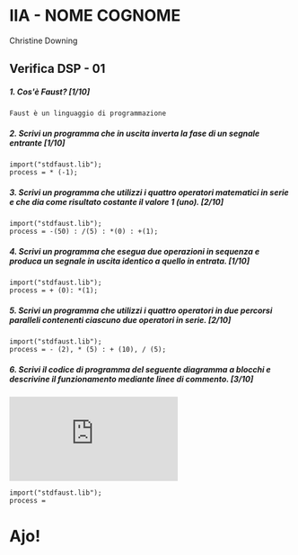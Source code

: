# IIA - NOME COGNOME
Christine Downing
## Verifica DSP - 01

##### 1. Cos'è Faust? [1/10]

```
Faust è un linguaggio di programmazione 
```

##### 2. Scrivi un programma che in uscita inverta la fase di un segnale entrante [1/10]

```
import("stdfaust.lib");
process = * (-1);
```

##### 3. Scrivi un programma che utilizzi i quattro operatori matematici in serie e che dia come risultato costante il valore 1 (_uno_). [2/10]

```
import("stdfaust.lib");
process = -(50) : /(5) : *(0) : +(1);
```

##### 4. Scrivi un programma che esegua due operazioni in sequenza e produca un segnale in uscita identico a quello in entrata. [1/10]

```
import("stdfaust.lib");
process = + (0): *(1);
```

##### 5. Scrivi un programma che utilizzi i quattro operatori in due percorsi paralleli contenenti ciascuno due operatori in serie. [2/10]

```
import("stdfaust.lib");
process = - (2), * (5) : + (10), / (5);
```

##### 6. Scrivi il codice di programma del seguente diagramma a blocchi e descrivine il funzionamento mediante linee di commento. [3/10]

![quattro somme parallele](https://github.com/LSSN/2019-11-21-2A-DSP/blob/master/process.pdf)

```
import("stdfaust.lib");
process =
```


# Ajo!
